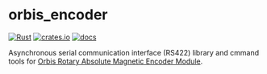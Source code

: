 # orbis_encoder
[![Rust](https://github.com/smilerobotics/orbis_encoder/actions/workflows/rust.yml/badge.svg)](https://github.com/smilerobotics/orbis_encoder/actions/workflows/rust.yml) [![crates.io](https://img.shields.io/crates/v/orbis_encoder.svg?logo=rust)](https://crates.io/crates/orbis_encoder) [![docs](https://docs.rs/orbis_encoder/badge.svg)](https://docs.rs/orbis_encoder)


Asynchronous serial communication interface (RS422) library and cmmand tools for [Orbis Rotary Absolute Magnetic Encoder Module](https://www.rls.si/eng/orbis-true-absolute-rotary-encoder).

